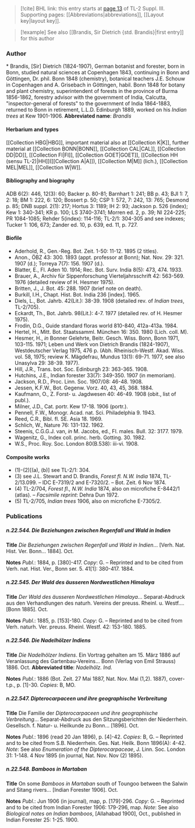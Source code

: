 > [!cite] BHL link: this entry starts at [page 13](https://www.biodiversitylibrary.org/page/33266320) of TL-2 Suppl. III.
> Supporting pages: [[Abbreviations|abbreviations]], [[Layout key|layout key]].

> [!example] See also [[Brandis, Sir Dietrich {std. Brandis}|first entry]] for this author

### Author

\* Brandis, \[Sir\] Dietrich (1824-1907), German botanist and forester, born in Bonn, studied natural sciences at Copenhagen 1843, continuing in Bonn and Göttingen, Dr. phil. Bonn 1848 (chemistry), botanical teachers J.E. Schouw in Copenhagen and A. Grisebach in Göttingen, habil. Bonn 1848 for botany and plant chemistry, superintendent of forests in the province of Burma 1856-1862, forestry advisor with the government of India, Calcutta, "inspector-general of forests" to the government of India 1864-1883, returned to Bonn in retirement, L.L.D. Edinburgh 1889, worked on his *Indian trees* at Kew 1901-1906. 
**Abbreviated name**: *Brandis*

#### Herbarium and types

[[Collection HBG|HBG]], important material also at [[Collection K|K]], further material at [[Collection BONN|BONN]], [[Collection CAL|CAL]], [[Collection DD|DD]], [[Collection FI|FI]], [[Collection GOET|GOET]], [[Collection HH (sensu TL-2)|HH]]([[Collection A|A]]), [[Collection M|M]] (lich.), [[Collection MEL|MEL]], [[Collection W|W]].

#### Bibliography and biography

ADB 6(2): 446, 12(3): 60; Backer p. 80-81; Barnhart 1: 241; BB p. 43; BJI 1: 7, 2: 18; BM 1: 222, 6: 120; Bossert p. 50; CSP 1: 572, 7: 242, 13: 765; Desmond p. 85; DNB suppl. 2(1): 217; Hortus 3: 1189; IH 2: 93; Jackson p. 526 (index); Kew 1: 340-341; KR p. 100; LS 3740-3741; Morren ed. 2, p. 39; NI 224-225; PR 1084-1085; Rehder 5(index): 114-116; TL-2/1: 304-305 and see indexes; Tucker 1: 106, 673; Zander ed. 10, p. 639, ed. 11, p. 727.

#### Biofile

- Aderhold, R., Gen.-Reg. Bot. Zeit. 1-50: 11-12. 1895 (2 titles).
- Anon., ÖBZ 43: 300. 1893 (appt. professor at Bonn); Nat. Nov. 29: 321. 1907 (d.); Torreya 7(7): 156. 1907 (d.).
- Blatter, E., Fl. Aden 10. 1914; Rec. Bot. Surv. India 8(5): 473, 474. 1933.
- Brauer, A., Archiv für Sippenforschung Vierteljahrsschrift 42: 563-569. 1976 (detailed review of H. Hesmer 1975).
- Britten, J., J. Bot. 45: 288. 1907 (brief note on death).
- Burkill, I.H., Chapt. Hist. Bot. India 236 \[index\]. 1965.
- Diels, L., Bot. Jahrb. 42(Lit.): 38-39. 1908 (detailed rev. of *Indian trees*, TL-2/705).
- Eckardt, Th., Bot. Jahrb. 98(Lit.): 4-7. 1977 (detailed rev. of H. Hesmer 1975).
- Frodin, D.G., Guide standard floras world 810-840, 412a-413a. 1984.
- Hertel, H., Mitt. Bot. Staatssamml. München 16: 350. 1980 (Lich. coll. M).
- Hesmer, H., *in* Bonner Gelehrte, Beitr. Gesch. Wiss. Bonn, Bonn 1971, 103-115. 1971; Leben und Werk von Dietrich Brandis (1824-1907), Westdeutscher Verlag 1975, 476 p. (Abh. Rheinisch-Westf. Akad. Wiss. vol. 58, 1975; review K. Mägdefrau, Mundus 13(1): 69-71. 1977, see also Unasylva 29: 38-39. 1977).
- Hill, J.R., Trans. bot. Soc. Edinburgh 23: 363-365. 1908.
- Hutchins, J.E., Indian forester 33(7): 349-350. 1907 (in memoriam).
- Jackson, R.D., Proc. Linn. Soc. 1907/08: 46-48. 1908.
- Jessen, K.F.W., Bot. Gegenw. Vorz. 40, 43, 45, 368. 1884.
- Kaufmann, O., Z. Forst- u. Jagdwesen 40: 46-49. 1908 (obit., list of publ.).
- Milner, J.D., Cat. portr. Kew 17-18. 1906 (portr.).
- Pennell, F.W., Monogr. Acad. nat. Sci. Philadelphia 9. 1943.
- Reed, C.R., Bibl. fl. SE. Asia 18. 1969.
- Schlich, W., Nature 76: 131-132. 1962.
- Steenis, C.G.G.J. van, *in* M. Jacobs, ed., Fl. males. Bull. 32: 3177. 1979.
- Wagenitz, G., Index coll. princ. herb. Gotting. 30. 1982.
- W.S., Proc. Roy. Soc. London 80(B.538): iii-vi. 1908.

#### Composite works

- (1)-(2)\[(a), (b)\] see TL-2/1: 304.
- (3) see J.L. Stewart and D. Brandis, *Forest fl. N.W. India* 1874, TL-2/13.099. – IDC E-7319/2 and E-7320/2. – Bot. Zeit. 6 Nov 1874.
- (4) TL-2/704, *Forest fl., N.W. India* 1874, also on microfiche E-8442/1 (atlas). – *Facsimile reprint*: Dehra Dun 1972.
- (5) TL-2/705, *Indian trees* 1906, also on microfiche E-7305/2.

### Publications

##### n.22.544. Die Beziehungen zwischen Regenfall und Wald in Indien

**Title**
*Die Beziehungen zwischen Regenfall und Wald in Indien*... \[Verh. Nat. Hist. Ver. Bonn... 1884\]. Oct.

**Notes**
*Publ*.: 1884, p. \[380\]-417. *Copy*: G. – Reprinted and to be cited from Verh. nat. Hist. Ver., Bonn ser. 5. 41\[1\]: 380-417. 1884.

##### n.22.545. Der Wald des äusseren Nordwestlichen Himalaya

**Title**
*Der Wald des äusseren Nordwestlichen Himalaya*... Separat-Abdruck aus den Verhandlungen des naturh. Vereins der preuss. Rheinl. u. Westf.... \[Bonn 1885\]. Oct.

**Notes**
*Publ*.: 1885, p. \[153\]-180. *Copy*: G. – Reprinted and to be cited from Verh. naturh. Ver. preuss. Rheinl. Westf. 42: 153-180. 1885.

##### n.22.546. Die Nadelhölzer Indiens

**Title**
*Die Nadelhölzer Indiens*. Ein Vortrag gehalten am 15. März 1886 auf Veranlassung des Gartenbau-Vereins... Bonn (Verlag von Emil Strauss) 1886. Oct.
**Abbreviated title**: *Nadelhölz. Ind.*

**Notes**
*Publ*.: 1886 (Bot. Zeit. 27 Mai 1887, Nat. Nov. Mai (1,2). 1887), cover-t.p., p. \[1\]-30. *Copies*: B, MO.

##### n.22.547. Dipterocarpaceen und ihre geographische Verbreitung

**Title**
Die Familie der *Dipterocarpaceen und ihre geographische Verbreitung*... Separat-Abdruck aus den Sitzungsberichten der Niederrhein. Gesellsch. f. Natur- u. Heilkunde zu Bonn... \[1896\]. Oct.

**Notes**
*Publ*.: 1896 (read 20 Jan 1896), p. \[4\]-42. *Copies*: B, G. – Reprinted and to be cited from S.B. Niederrhein. Ges. Nat. Heilk. Bonn 1896(A): 4-42.
*Note*: See also *Enumeration of the Dipterocarpaceae*, J. Linn. Soc. London 31: 1-148. 4 Nov 1895 (in journal, Nat. Nov. Nov (2) 1895).

##### n.22.548. Bamboos in Martaban

**Title**
On some *Bamboos in Martaban* south of Toungoo between the Salwin and Sitang rivers... \[Indian Forester 1906\]. Oct.

**Notes**
*Publ*.: Jun 1906 (in journal), map, p. \[179\]-296. *Copy*: G. – Reprinted and to be cited from Indian Forester 1906: 179-296, map.
*Note*: See also *Biological notes on Indian bamboos*, \[Allahabad 1900\], Oct., published in Indian Forester 25: 1-25. 1900.

